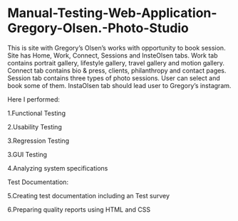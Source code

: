 # Manual-Testing-Web-Application-Gregory-Olsen.-Photo-Studio
This is site with Gregory’s Olsen’s works with opportunity to book session. Site has Home, Work, Connect, Sessions and InsteOlsen tabs.
Work tab contains portrait gallery, lifestyle gallery, travel gallery and motion gallery. Connect tab contains bio & press, clients, philanthropy and contact pages.
Session tab contains three types of photo sessions. User can select and book some of them. InstaOlsen tab should lead user to Gregory’s instagram.

Here I performed:

1.Functional Testing

2.Usability Testing

3.Regression Testing

3.GUI Testing

4.Analyzing system specifications


Test Documentation:


5.Creating test documentation including an Test survey

6.Preparing quality reports using HTML and CSS
